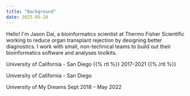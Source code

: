 ```yaml
---
title: "Background"
date: 2025-05-20
---
```



Hello! I'm Jason Dai, a bioinformatics scientist at Thermo Fisher Scientific working to reduce organ transplant rejection by designing better diagnostics. I work with small, non-technical teams to build out their bioinformatics software and analyses toolkits.


University of California - San Diego
{{% rtl %}}
2017-2021
{{% /rtl %}}

University of California - San Diego
<div class="resume-line">
    <span class="school-name">University of My Dreams</span>
    <span class="date-attended">Sept 2018 – May 2022</span>
</div>